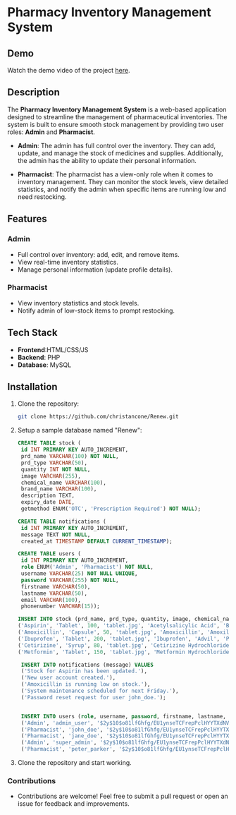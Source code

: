 # Pharmacy Inventory Management System

## Demo

Watch the demo video of the project [here](https://youtu.be/JnBmRnVRdno).


## Description

The **Pharmacy Inventory Management System** is a web-based application designed to streamline the management of pharmaceutical inventories. The system is built to ensure smooth stock management by providing two user roles: **Admin** and **Pharmacist**.

- **Admin**: The admin has full control over the inventory. They can add, update, and manage the stock of medicines and supplies. Additionally, the admin has the ability to update their personal information.
  
- **Pharmacist**: The pharmacist has a view-only role when it comes to inventory management. They can monitor the stock levels, view detailed statistics, and notify the admin when specific items are running low and need restocking.

## Features

### Admin
- Full control over inventory: add, edit, and remove items.
- View real-time inventory statistics.
- Manage personal information (update profile details).

### Pharmacist
- View inventory statistics and stock levels.
- Notify admin of low-stock items to prompt restocking.

## Tech Stack

- **Frontend**:HTML/CSS/JS
- **Backend**: PHP
- **Database**: MySQL

## Installation

1. Clone the repository:
   ```bash
   git clone https://github.com/christancone/Renew.git


2. Setup a sample database named "Renew":
   
   ```sql
   CREATE TABLE stock (
    id INT PRIMARY KEY AUTO_INCREMENT,
    prd_name VARCHAR(100) NOT NULL,
    prd_type VARCHAR(50),
    quantity INT NOT NULL,
    image VARCHAR(255),
    chemical_name VARCHAR(100),
    brand_name VARCHAR(100),
    description TEXT,
    expiry_date DATE,
    getmethod ENUM('OTC', 'Prescription Required') NOT NULL);
   
   CREATE TABLE notifications (
    id INT PRIMARY KEY AUTO_INCREMENT,
    message TEXT NOT NULL,
    created_at TIMESTAMP DEFAULT CURRENT_TIMESTAMP);
   
   CREATE TABLE users (
    id INT PRIMARY KEY AUTO_INCREMENT,
    role ENUM('Admin', 'Pharmacist') NOT NULL,
    username VARCHAR(25) NOT NULL UNIQUE,
    password VARCHAR(255) NOT NULL,
    firstname VARCHAR(50),
    lastname VARCHAR(50),
    email VARCHAR(100),
    phonenumber VARCHAR(15));
   
   INSERT INTO stock (prd_name, prd_type, quantity, image, chemical_name, brand_name, description, expiry_date, getmethod) VALUES
   ('Aspirin', 'Tablet', 100, 'tablet.jpg', 'Acetylsalicylic Acid', 'Bayer', 'Pain reliever and anti-inflammatory', '2025-12-31', 'OTC'),
   ('Amoxicillin', 'Capsule', 50, 'tablet.jpg', 'Amoxicillin', 'Amoxil', 'Antibiotic for bacterial infections', '2024-08-15', 'Prescription Required'),
   ('Ibuprofen', 'Tablet', 200, 'tablet.jpg', 'Ibuprofen', 'Advil', 'Pain reliever and fever reducer', '2026-02-20', 'OTC'),
   ('Cetirizine', 'Syrup', 80, 'tablet.jpg', 'Cetirizine Hydrochloride', 'Zyrtec', 'Antihistamine for allergy relief', '2024-10-05', 'OTC'),
   ('Metformin', 'Tablet', 150, 'tablet.jpg', 'Metformin Hydrochloride', 'Glucophage', 'Used to control high blood sugar', '2025-05-25', 'Prescription Required');

    INSERT INTO notifications (message) VALUES
    ('Stock for Aspirin has been updated.'),
    ('New user account created.'),
    ('Amoxicillin is running low on stock.'),
    ('System maintenance scheduled for next Friday.'),
    ('Password reset request for user john_doe.');


    INSERT INTO users (role, username, password, firstname, lastname, email, phonenumber) VALUES
    ('Admin', 'admin_user', '$2y$10$o81lfGhfg/EU1ynseTCFrepPclHYYTXdNVAxSsBsiqNUiid40WyYW', 'Alice', 'Smith', 'alice.smith@example.com', '123-456-7890'),
    ('Pharmacist', 'john_doe', '$2y$10$o81lfGhfg/EU1ynseTCFrepPclHYYTXdNVAxSsBsiqNUiid40WyYW', 'John', 'Doe', 'john.doe@example.com', '234-567-8901'),
    ('Pharmacist', 'jane_doe', '$2y$10$o81lfGhfg/EU1ynseTCFrepPclHYYTXdNVAxSsBsiqNUiid40WyYW', 'Jane', 'Doe', 'jane.doe@example.com', '345-678-9012'),
    ('Admin', 'super_admin', '$2y$10$o81lfGhfg/EU1ynseTCFrepPclHYYTXdNVAxSsBsiqNUiid40WyYW', 'Mark', 'Johnson', 'mark.johnson@example.com', '456-789-0123'),
    ('Pharmacist', 'peter_parker', '$2y$10$o81lfGhfg/EU1ynseTCFrepPclHYYTXdNVAxSsBsiqNUiid40WyYW', 'Peter', 'Parker', 'peter.parker@example.com', '567-890-1234');

3. Clone the repository and start working.

### Contributions
- Contributions are welcome! Feel free to submit a pull request or open an issue for feedback and improvements.



